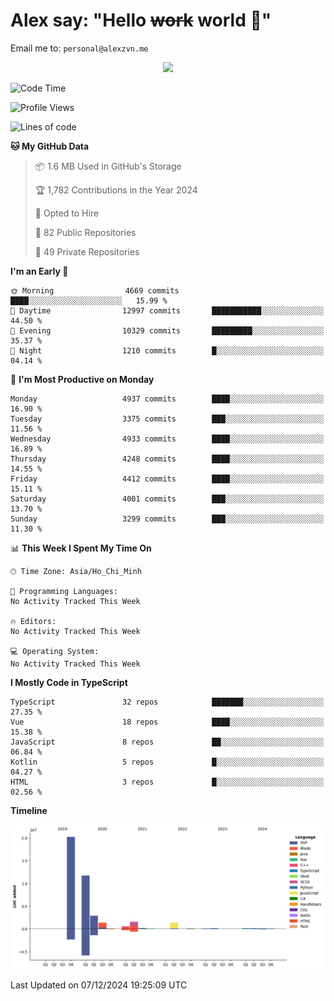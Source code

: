 # Alex say: "Hello ~~work~~ world 🐾"
Email me to: `personal@alexzvn.me`


<p align=center>
  <a href="https://skillicons.dev">
    <img src="https://skillicons.dev/icons?i=ts,js,php,nodejs,bun,vue,nuxt,react,svelte,tauri,laravel,rust,mongodb,docker,electron,redis,rabbitmq,tailwind,git,cloudflare,elysia,mysql,nginx,rollupjs,sentry,ubuntu,yarn,html,css,vite" />
  </a>
</p>

<!--START_SECTION:waka-->
![Code Time](http://img.shields.io/badge/Code%20Time-1%2C066%20hrs%2055%20mins-blue)

![Profile Views](http://img.shields.io/badge/Profile%20Views-0-blue)

![Lines of code](https://img.shields.io/badge/From%20Hello%20World%20I%27ve%20Written-40.8%20million%20lines%20of%20code-blue)

**🐱 My GitHub Data** 

> 📦 1.6 MB Used in GitHub's Storage 
 > 
> 🏆 1,782 Contributions in the Year 2024
 > 
> 💼 Opted to Hire
 > 
> 📜 82 Public Repositories 
 > 
> 🔑 49 Private Repositories 
 > 
**I'm an Early 🐤** 

```text
🌞 Morning                4669 commits        ████░░░░░░░░░░░░░░░░░░░░░   15.99 % 
🌆 Daytime                12997 commits       ███████████░░░░░░░░░░░░░░   44.50 % 
🌃 Evening                10329 commits       █████████░░░░░░░░░░░░░░░░   35.37 % 
🌙 Night                  1210 commits        █░░░░░░░░░░░░░░░░░░░░░░░░   04.14 % 
```
📅 **I'm Most Productive on Monday** 

```text
Monday                   4937 commits        ████░░░░░░░░░░░░░░░░░░░░░   16.90 % 
Tuesday                  3375 commits        ███░░░░░░░░░░░░░░░░░░░░░░   11.56 % 
Wednesday                4933 commits        ████░░░░░░░░░░░░░░░░░░░░░   16.89 % 
Thursday                 4248 commits        ████░░░░░░░░░░░░░░░░░░░░░   14.55 % 
Friday                   4412 commits        ████░░░░░░░░░░░░░░░░░░░░░   15.11 % 
Saturday                 4001 commits        ███░░░░░░░░░░░░░░░░░░░░░░   13.70 % 
Sunday                   3299 commits        ███░░░░░░░░░░░░░░░░░░░░░░   11.30 % 
```


📊 **This Week I Spent My Time On** 

```text
🕑︎ Time Zone: Asia/Ho_Chi_Minh

💬 Programming Languages: 
No Activity Tracked This Week

🔥 Editors: 
No Activity Tracked This Week

💻 Operating System: 
No Activity Tracked This Week
```

**I Mostly Code in TypeScript** 

```text
TypeScript               32 repos            ███████░░░░░░░░░░░░░░░░░░   27.35 % 
Vue                      18 repos            ████░░░░░░░░░░░░░░░░░░░░░   15.38 % 
JavaScript               8 repos             ██░░░░░░░░░░░░░░░░░░░░░░░   06.84 % 
Kotlin                   5 repos             █░░░░░░░░░░░░░░░░░░░░░░░░   04.27 % 
HTML                     3 repos             █░░░░░░░░░░░░░░░░░░░░░░░░   02.56 % 
```



**Timeline**

![Lines of Code chart](https://raw.githubusercontent.com/alexzvn/alexzvn/main/assets/bar_graph.png)


 Last Updated on 07/12/2024 19:25:09 UTC
<!--END_SECTION:waka-->

